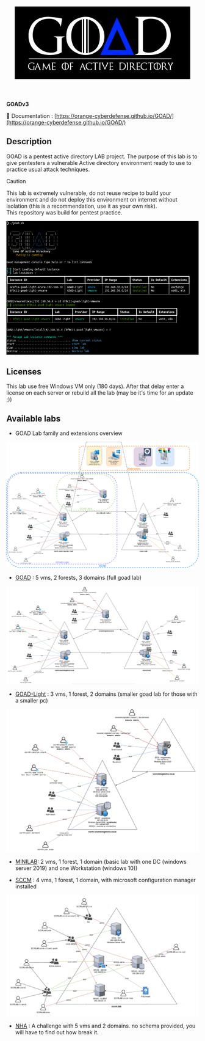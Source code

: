 <div align="center">
  <h1><img alt="GOAD (Game Of Active Directory)" src="./docs/mkdocs/docs/img/logo_GOAD3.png"></h1>
  <br>
</div>

**GOADv3**

:bookmark: Documentation : [https://orange-cyberdefense.github.io/GOAD/](https://orange-cyberdefense.github.io/GOAD/)

## Description
GOAD is a pentest active directory LAB project.
The purpose of this lab is to give pentesters a vulnerable Active directory environment ready to use to practice usual attack techniques.

> [!CAUTION]
> This lab is extremely vulnerable, do not reuse recipe to build your environment and do not deploy this environment on internet without isolation (this is a recommendation, use it as your own risk).<br>
> This repository was build for pentest practice.

![goad_screenshot](./docs/img/goad_screenshot.png)

## Licenses
This lab use free Windows VM only (180 days). After that delay enter a license on each server or rebuild all the lab (may be it's time for an update ;))

## Available labs

- GOAD Lab family and extensions overview
<div align="center">
<img alt="GOAD" width="800" src="./docs/img/diagram-GOADv3-full.png">
</div>

- [GOAD](https://orange-cyberdefense.github.io/GOAD/labs/GOAD/) : 5 vms, 2 forests, 3 domains (full goad lab)
<div align="center">
<img alt="GOAD" width="800" src="./docs/img/GOAD_schema.png">
</div>

- [GOAD-Light](https://orange-cyberdefense.github.io/GOAD/labs/GOAD-Light/) : 3 vms, 1 forest, 2 domains (smaller goad lab for those with a smaller pc)
<div align="center">
<img alt="GOAD Light" width="600" src="./docs/img/GOAD-Light_schema.png">
</div>

- [MINILAB](https://orange-cyberdefense.github.io/GOAD/labs/MINILAB/): 2 vms, 1 forest, 1 domain (basic lab with one DC (windows server 2019) and one Workstation (windows 10))

- [SCCM](https://orange-cyberdefense.github.io/GOAD/labs/SCCM/) : 4 vms, 1 forest, 1 domain, with microsoft configuration manager installed
<div align="center">
<img alt="SCCM" width="600" src="./docs/img/SCCMLAB_overview.png">
</div>

- [NHA](https://orange-cyberdefense.github.io/GOAD/labs/NHA/) : A challenge with 5 vms and 2 domains. no schema provided, you will have to find out how break it.
